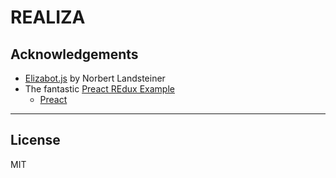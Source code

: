 # REALIZA

## Acknowledgements

- [Elizabot.js](http://www.masswerk.at/elizabot/) by Norbert Landsteiner
- The fantastic [Preact REdux Example](https://github.com/developit/preact-redux-example)
    - [Preact][Preact]

---


## License

MIT


[Preact]: https://github.com/developit/preact
[webpack]: https://webpack.github.io
